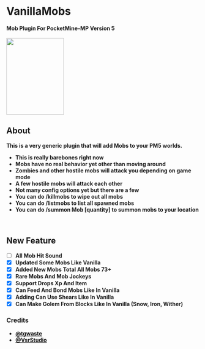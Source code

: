 # VanillaMobs
<b>Mob Plugin For PocketMine-MP Version 5<b>
<br />
<br />
<img src="https://static.wikia.nocookie.net/minecraft_gamepedia/images/d/d3/Chicken_Jockey.png/revision/latest?cb=20250409082551" height=200 width=150>
<br />
## About
This is a very generic plugin that will add Mobs to your PM5 worlds.
<br />
* This is really barebones right now
* Mobs have no real behavior yet other than moving around
* Zombies and other hostile mobs will attack you depending on game mode
* A few hostile mobs will attack each other
* Not many config options yet but there are a few
* You can do /killmobs to wipe out all mobs
* You can do /listmobs to list all spawned mobs
* You can do /summon Mob [quantity] to summon mobs to your location
<br />

## New Feature
- [ ] All Mob Hit Sound
- [X] Updated Some Mobs Like Vanilla
- [X] Added New Mobs Total All Mobs 73+
- [X] Rare Mobs And Mob Jockeys
- [X] Support Drops Xp And Item
- [X] Can Feed And Bond Mobs Like In Vanilla
- [X] Adding Can Use Shears Like In Vanilla
- [X] Can Make Golem From Blocks Like In Vanilla (Snow, Iron, Wither)

### Credits
- [@tgwaste](https://github.com/tgwaste)
- [@VsrStudio](https://github.com/VsrStudio)
